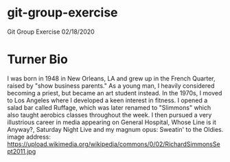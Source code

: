 # git-group-exercise
Git Group Exercise 02/18/2020

# Turner Bio
I was born in 1948 in New Orleans, LA and grew up in the French Quarter, raised by "show business parents."
As a young man, I heavily considered becoming a priest, but became an art student instead.
In the 1970s, I moved to Los Angeles where I developed a keen interest in fitness. 
I opened a salad bar called Ruffage, which was later renamed to "Slimmons" which also taught aerobics classes throughout the week.
I then pursued a very illustrious career in media appearing on General Hospital, Whose Line is it Anyway?, Saturday Night Live and my magnum opus: Sweatin' to the Oldies.
image address: https://upload.wikimedia.org/wikipedia/commons/0/02/RichardSimmonsSept2011.jpg
